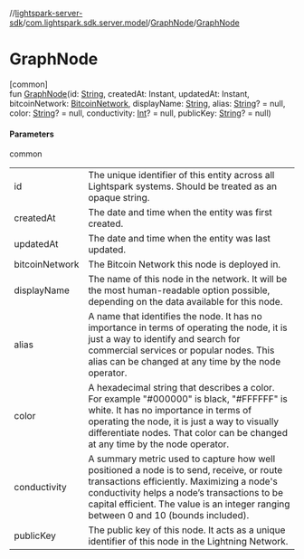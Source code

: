 //[lightspark-server-sdk](../../../index.md)/[com.lightspark.sdk.server.model](../index.md)/[GraphNode](index.md)/[GraphNode](-graph-node.md)

# GraphNode

[common]\
fun [GraphNode](-graph-node.md)(id: [String](https://kotlinlang.org/api/latest/jvm/stdlib/kotlin/-string/index.html), createdAt: Instant, updatedAt: Instant, bitcoinNetwork: [BitcoinNetwork](../-bitcoin-network/index.md), displayName: [String](https://kotlinlang.org/api/latest/jvm/stdlib/kotlin/-string/index.html), alias: [String](https://kotlinlang.org/api/latest/jvm/stdlib/kotlin/-string/index.html)? = null, color: [String](https://kotlinlang.org/api/latest/jvm/stdlib/kotlin/-string/index.html)? = null, conductivity: [Int](https://kotlinlang.org/api/latest/jvm/stdlib/kotlin/-int/index.html)? = null, publicKey: [String](https://kotlinlang.org/api/latest/jvm/stdlib/kotlin/-string/index.html)? = null)

#### Parameters

common

| | |
|---|---|
| id | The unique identifier of this entity across all Lightspark systems. Should be treated as an opaque string. |
| createdAt | The date and time when the entity was first created. |
| updatedAt | The date and time when the entity was last updated. |
| bitcoinNetwork | The Bitcoin Network this node is deployed in. |
| displayName | The name of this node in the network. It will be the most human-readable option possible, depending on the data available for this node. |
| alias | A name that identifies the node. It has no importance in terms of operating the node, it is just a way to identify and search for commercial services or popular nodes. This alias can be changed at any time by the node operator. |
| color | A hexadecimal string that describes a color. For example &quot;#000000&quot; is black, &quot;#FFFFFF&quot; is white. It has no importance in terms of operating the node, it is just a way to visually differentiate nodes. That color can be changed at any time by the node operator. |
| conductivity | A summary metric used to capture how well positioned a node is to send, receive, or route transactions efficiently. Maximizing a node's conductivity helps a node’s transactions to be capital efficient. The value is an integer ranging between 0 and 10 (bounds included). |
| publicKey | The public key of this node. It acts as a unique identifier of this node in the Lightning Network. |
